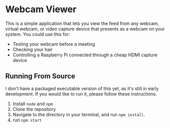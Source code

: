 # Webcam Viewer

This is a simple application that lets you view the feed from any webcam, virtual webcam, or video capture device that presents as a webcam on your system.  You could use this for:
* Testing your webcam before a meeting
* Checking your hair
* Controlling a Raspberry Pi connected through a cheap HDMI capture device

## Running From Source

I don't have a packaged executable version of this yet, as it's still in early development.  If you would like to run it, please follow these instructions.

1. Install `node` and `npm`
2. Clone the repository
3. Navigate to the directory in your terminal, and run `npm install`.
4. run `npm start`